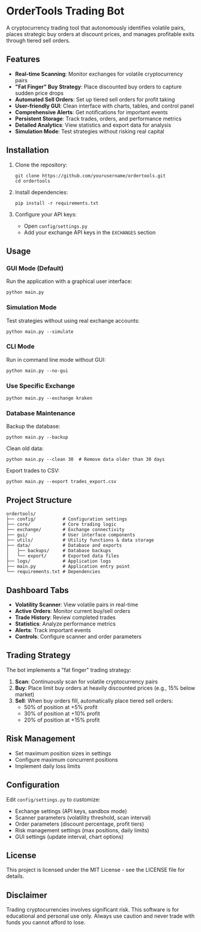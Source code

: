 # OrderTools Trading Bot

A cryptocurrency trading tool that autonomously identifies volatile pairs, places strategic buy orders at discount prices, and manages profitable exits through tiered sell orders.

## Features

- **Real-time Scanning**: Monitor exchanges for volatile cryptocurrency pairs
- **"Fat Finger" Buy Strategy**: Place discounted buy orders to capture sudden price drops
- **Automated Sell Orders**: Set up tiered sell orders for profit taking
- **User-friendly GUI**: Clean interface with charts, tables, and control panel
- **Comprehensive Alerts**: Get notifications for important events
- **Persistent Storage**: Track trades, orders, and performance metrics
- **Detailed Analytics**: View statistics and export data for analysis
- **Simulation Mode**: Test strategies without risking real capital

## Installation

1. Clone the repository:
   ```
   git clone https://github.com/yourusername/ordertools.git
   cd ordertools
   ```

2. Install dependencies:
   ```
   pip install -r requirements.txt
   ```

3. Configure your API keys:
   - Open `config/settings.py`
   - Add your exchange API keys in the `EXCHANGES` section

## Usage

### GUI Mode (Default)

Run the application with a graphical user interface:

```
python main.py
```

### Simulation Mode

Test strategies without using real exchange accounts:

```
python main.py --simulate
```

### CLI Mode

Run in command line mode without GUI:

```
python main.py --no-gui
```

### Use Specific Exchange

```
python main.py --exchange kraken
```

### Database Maintenance

Backup the database:

```
python main.py --backup
```

Clean old data:

```
python main.py --clean 30  # Remove data older than 30 days
```

Export trades to CSV:

```
python main.py --export trades_export.csv
```

## Project Structure

```
ordertools/
├── config/          # Configuration settings
├── core/            # Core trading logic
├── exchange/        # Exchange connectivity
├── gui/             # User interface components
├── utils/           # Utility functions & data storage
├── data/            # Database and exports
│   ├── backups/     # Database backups
│   └── export/      # Exported data files
├── logs/            # Application logs
├── main.py          # Application entry point
└── requirements.txt # Dependencies
```

## Dashboard Tabs

- **Volatility Scanner**: View volatile pairs in real-time
- **Active Orders**: Monitor current buy/sell orders
- **Trade History**: Review completed trades
- **Statistics**: Analyze performance metrics
- **Alerts**: Track important events
- **Controls**: Configure scanner and order parameters

## Trading Strategy

The bot implements a "fat finger" trading strategy:

1. **Scan**: Continuously scan for volatile cryptocurrency pairs
2. **Buy**: Place limit buy orders at heavily discounted prices (e.g., 15% below market)
3. **Sell**: When buy orders fill, automatically place tiered sell orders:
   - 50% of position at +5% profit
   - 30% of position at +10% profit
   - 20% of position at +15% profit

## Risk Management

- Set maximum position sizes in settings
- Configure maximum concurrent positions
- Implement daily loss limits

## Configuration

Edit `config/settings.py` to customize:

- Exchange settings (API keys, sandbox mode)
- Scanner parameters (volatility threshold, scan interval)
- Order parameters (discount percentage, profit tiers)
- Risk management settings (max positions, daily limits)
- GUI settings (update interval, chart options)

## License

This project is licensed under the MIT License - see the LICENSE file for details.

## Disclaimer

Trading cryptocurrencies involves significant risk. This software is for educational and personal use only. Always use caution and never trade with funds you cannot afford to lose.
